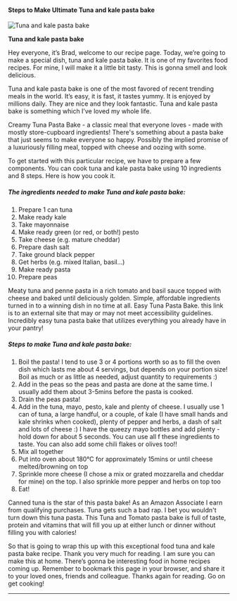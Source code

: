             

#### Steps to Make Ultimate Tuna and kale pasta bake

![Tuna and kale pasta bake](https://img-global.cpcdn.com/recipes/5138136352423936/751x532cq70/tuna-and-kale-pasta-bake-recipe-main-photo.jpg)

**Tuna and kale pasta bake**

Hey everyone, it’s Brad, welcome to our recipe page. Today, we’re going to make a special dish, tuna and kale pasta bake. It is one of my favorites food recipes. For mine, I will make it a little bit tasty. This is gonna smell and look delicious.

Tuna and kale pasta bake is one of the most favored of recent trending meals in the world. It’s easy, it is fast, it tastes yummy. It is enjoyed by millions daily. They are nice and they look fantastic. Tuna and kale pasta bake is something which I’ve loved my whole life.

Creamy Tuna Pasta Bake - a classic meal that everyone loves - made with mostly store-cupboard ingredients! There's something about a pasta bake that just seems to make everyone so happy. Possibly the implied promise of a luxuriously filling meal, topped with cheese and oozing with some.

To get started with this particular recipe, we have to prepare a few components. You can cook tuna and kale pasta bake using 10 ingredients and 8 steps. Here is how you cook it.

##### The ingredients needed to make Tuna and kale pasta bake:

1.  Prepare 1 can tuna
2.  Make ready kale
3.  Take mayonnaise
4.  Make ready green (or red, or both!) pesto
5.  Take cheese (e.g. mature cheddar)
6.  Prepare dash salt
7.  Take ground black pepper
8.  Get herbs (e.g. mixed Italian, basil…)
9.  Make ready pasta
10.  Prepare peas

Meaty tuna and penne pasta in a rich tomato and basil sauce topped with cheese and baked until deliciously golden. Simple, affordable ingredients turned in to a winning dish in no time at all. Easy Tuna Pasta Bake. this link is to an external site that may or may not meet accessibility guidelines. Incredibly easy tuna pasta bake that utilizes everything you already have in your pantry!

##### Steps to make Tuna and kale pasta bake:

1.  Boil the pasta! I tend to use 3 or 4 portions worth so as to fill the oven dish which lasts me about 4 servings, but depends on your portion size! Boil as much or as little as needed, adjust quantity to requirements :)
2.  Add in the peas so the peas and pasta are done at the same time. I usually add them about 3-5mins before the pasta is cooked.
3.  Drain the peas pasta!
4.  Add in the tuna, mayo, pesto, kale and plenty of cheese. I usually use 1 can of tuna, a large handful, or a couple, of kale (I have small hands and kale shrinks when cooked), plenty of pepper and herbs, a dash of salt and lots of cheese :) I have the queezy mayo bottles and add plenty - hold down for about 5 seconds. You can use all f these ingredients to taste. You can also add some chili flakes or olives too!!
5.  Mix all together
6.  Put into oven about 180°C for approximately 15mins or until cheese melted/browning on top
7.  Sprinkle more cheese (I chose a mix or grated mozzarella and cheddar for mine) on the top. I also sprinkle more pepper and herbs on top too
8.  Eat!

Canned tuna is the star of this pasta bake! As an Amazon Associate I earn from qualifying purchases. Tuna gets such a bad rap. I bet you wouldn't turn down this tuna pasta. This Tuna and Tomato pasta bake is full of taste, protein and vitamins that will fill you up at either lunch or dinner without filling you with calories!

So that is going to wrap this up with this exceptional food tuna and kale pasta bake recipe. Thank you very much for reading. I am sure you can make this at home. There’s gonna be interesting food in home recipes coming up. Remember to bookmark this page in your browser, and share it to your loved ones, friends and colleague. Thanks again for reading. Go on get cooking!

* * *